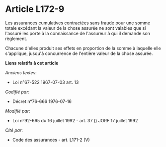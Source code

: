 # Article L172-9

Les assurances cumulatives contractées sans fraude pour une somme totale excédant la valeur de la chose assurée ne sont
valables que si l'assuré les porte à la connaissance de l'assureur à qui il demande son règlement.

Chacune d'elles produit ses effets en proportion de la somme à laquelle elle s'applique, jusqu'à concurrence de l'entière
valeur de la chose assurée.

**Liens relatifs à cet article**

_Anciens textes_:

  - Loi n°67-522 1967-07-03 art. 13

_Codifié par_:

  - Décret n°76-666 1976-07-16

_Modifié par_:

  - Loi n°92-665 du 16 juillet 1992 - art. 37 () JORF 17 juillet 1992

_Cité par_:

  - Code des assurances - art. L171-2 (V)
